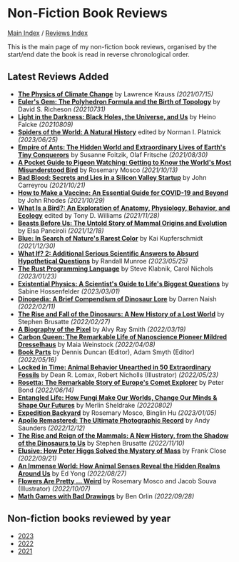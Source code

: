 # Non-Fiction Book Reviews

[Main Index](../../README.md) / [Reviews Index](../README.md)

This is the main page of my non-fiction book reviews, organised by the start/end date the book is read in reverse chronological order.

## Latest Reviews Added
- [**The Physics of Climate Change**](2021/20210715-PhysicsClimateChange.md) by Lawrence Krauss *(2021/07/15)*
- [**Euler's Gem: The Polyhedron Formula and the Birth of Topology**](2021/20210731-EulerGem.md) by David S. Richeson *(20210731)*
- [**Light in the Darkness: Black Holes, the Universe, and Us**](2021/20210809-LightInTheDarkness.md) by Heino Falcke *(20210809)*
- [**Spiders of the World: A Natural History**](2023/20230625-SpidersOfTheWorld.md) edited by Norman I. Platnick *(2023/06/25)*
- [**Empire of Ants: The Hidden World and Extraordinary Lives of Earth's Tiny Conquerors**](2021/20210830-EmpireOfAnts.md) by Susanne Foitzik, Olaf Fritsche *(2021/08/30)*
- [**A Pocket Guide to Pigeon Watching: Getting to Know the World's Most Misunderstood Bird**](2021/20211013-PocketGuidePigeonWatching.md) by Rosemary Mosco *(2021/10/13)*
- [**Bad Blood: Secrets and Lies in a Silicon Valley Startup**](2021/20211021-BadBlood.md) by John Carreyrou *(2021/10/21)*
- [**How to Make a Vaccine: An Essential Guide for COVID-19 and Beyond**](2021/20211029-HowToMakeAVaccine.md) by John Rhodes *(2021/10/29)*
- [**What Is a Bird?: An Exploration of Anatomy, Physiology, Behavior, and Ecology**](2021/20211128-WhatIsABird.md) edited by Tony D. Williams *(2021/11/28)*
- [**Beasts Before Us: The Untold Story of Mammal Origins and Evolution**](2021/20211218-BeastsBeforeUs.md) by Elsa Panciroli *(2021/12/18)*
- [**Blue: In Search of Nature's Rarest Color**](2021/20211230-Blue.md) by Kai Kupferschmidt *(2021/12/30)*
- [**What If? 2: Additional Serious Scientific Answers to Absurd Hypothetical Questions**](2023/20230525-WhatIf2.md) by Randall Munroe *(2023/05/25)*
- [**The Rust Programming Language**](2023/20230123-RustProgrammingLanguage.md) by Steve Klabnik, Carol Nichols *(2023/01/23)*
- [**Existential Physics: A Scientist's Guide to Life's Biggest Questions**](2023/20230301-ExistentialPhysics.md) by Sabine Hossenfelder *(2023/03/01)*
- [**Dinopedia: A Brief Compendium of Dinosaur Lore**](2022/20220211-Dinopedia.md) by Darren Naish *(2022/02/11)*
- [**The Rise and Fall of the Dinosaurs: A New History of a Lost World**](2022/20220227-RiseAndFallOfTheDinosaurs.md) by Stephen Brusatte *(2022/02/27)*
- [**A Biography of the Pixel**](2022/20220319-BiographyOfThePixel.md) by Alvy Ray Smith *(2022/03/19)*
- [**Carbon Queen: The Remarkable Life of Nanoscience Pioneer Mildred Dresselhaus**](2022/20220408-CarbonQueen.md) by Maia Weinstock *(2022/04/08)*
- [**Book Parts**](2022/20220516-BookParts.md) by Dennis Duncan (Editor), Adam Smyth (Editor) *(2022/05/16)*
- [**Locked in Time: Animal Behavior Unearthed in 50 Extraordinary Fossils**](2022/20220523-LockedInTime.md) by Dean R. Lomax, Robert Nicholls (Illustrator) *(2022/05/23)*
- [**Rosetta: The Remarkable Story of Europe's Comet Explorer**](2022/20220614-Rosetta.md) by Peter Bond *(2022/06/14)*
- [**Entangled Life: How Fungi Make Our Worlds, Change Our Minds & Shape Our Futures**](2022/20220802-EntangledLife.md) by Merlin Sheldrake *(20220802)*
- [**Expedition Backyard**](2023/20230105-ExpeditionBackyard.md) by Rosemary Mosco, Binglin Hu *(2023/01/05)*
- [**Apollo Remastered: The Ultimate Photographic Record**](2022/20221212-ApolloRemastered.md) by Andy Saunders *(2022/12/12)*
- [**The Rise and Reign of the Mammals: A New History, from the Shadow of the Dinosaurs to Us**](2022/20221110-TheRiseAndReignOfTheMammals.md) by Stephen Brusatte *(2022/11/10)*
- [**Elusive: How Peter Higgs Solved the Mystery of Mass**](2022/20220921-Elusive.md) by Frank Close *(2022/09/21)*
- [**An Immense World: How Animal Senses Reveal the Hidden Realms Around Us**](2022/20220827-AnImmenseWorld.md) by Ed Yong *(2022/08/27)*
- [**Flowers Are Pretty ... Weird**](2022/20221007-FlowersArePrettyWeird.md) by Rosemary Mosco and Jacob Souva (Illustrator) *(2022/10/07)*
- [**Math Games with Bad Drawings**](2022/20220906-MathGamesWithBadDrawings.md) by Ben Orlin *(2022/09/28)*

## Non-fiction books reviewed by year
- [2023](2023/README.md)
- [2022](2022/README.md)
- [2021](2021/README.md)
